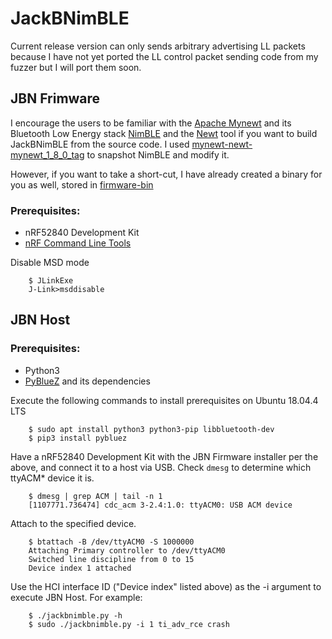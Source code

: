 # JackBNimBLE

Current release version can only sends arbitrary advertising LL packets because I have not yet ported the LL control packet sending code from my fuzzer but I will port them soon.

## JBN Frimware

I encourage the users to be familiar with the [Apache Mynewt](https://mynewt.apache.org/) and its Bluetooth Low Energy stack [NimBLE](https://mynewt.apache.org/latest/tutorials/ble/ble.html)  and the [Newt](https://mynewt.apache.org/latest/newt/) tool if you want to build JackBNimBLE from the source code.  I used [mynewt-newt-mynewt_1_8_0_tag](https://github.com/apache/mynewt-newt/tree/mynewt_1_8_0_tag) to snapshot NimBLE and modify it.

However, if you want to take a short-cut, I have already created a binary for you as well, stored in [firmware-bin](https://github.com/darkmentorllc/jackbnimble/tree/master/firmware-bin)

### Prerequisites:
* nRF52840 Development Kit
* [nRF Command Line Tools](https://www.nordicsemi.com/Software-and-tools/Development-Tools/nRF-Command-Line-Tools)

Disable MSD mode
```
    $ JLinkExe
    J-Link>msddisable
```
## JBN Host

### Prerequisites:
* Python3
* [PyBlueZ](https://pybluez.readthedocs.io/en/latest/install.html) and its dependencies

Execute the following commands to install prerequisites on Ubuntu 18.04.4 LTS
```
    $ sudo apt install python3 python3-pip libbluetooth-dev
    $ pip3 install pybluez
```
Have a nRF52840 Development Kit with the JBN Firmware installer per the above, and connect it to a host via USB. Check `dmesg` to determine which ttyACM* device it is.
```
    $ dmesg | grep ACM | tail -n 1
    [1107771.736474] cdc_acm 3-2.4:1.0: ttyACM0: USB ACM device
```
Attach to the specified device.
```
    $ btattach -B /dev/ttyACM0 -S 1000000
    Attaching Primary controller to /dev/ttyACM0
    Switched line discipline from 0 to 15
    Device index 1 attached
```
Use the HCI interface ID ("Device index" listed above) as the -i argument to execute JBN Host. For example:
```
    $ ./jackbnimble.py -h
    $ sudo ./jackbnimble.py -i 1 ti_adv_rce crash
```
